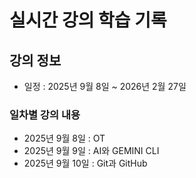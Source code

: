 # 실시간 강의 학습 기록 

## 강의 정보 
- 일정 : 2025년 9월 8일 ~ 2026년 2월 27일 
 
### 일차별 강의 내용 
- 2025년 9월 8일 : OT
- 2025년 9월 9일 : AI와 GEMINI CLI 
- 2025년 9월 10일 : Git과 GitHub